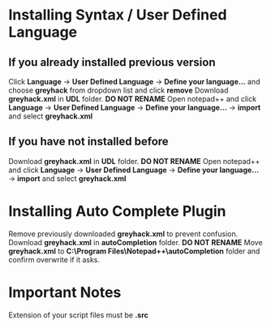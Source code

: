 # Installing Syntax / User Defined Language
## If you already installed previous version
Click **Language** -> **User Defined Language** -> **Define your language...** and choose **greyhack** from dropdown list and click **remove**
Download **greyhack.xml** in **UDL** folder.
**DO NOT RENAME**
Open notepad++ and click **Language** -> **User Defined Language** -> **Define your language...** -> **import** and select **greyhack.xml**
## If you have not installed before
Download **greyhack.xml** in **UDL** folder.
**DO NOT RENAME**
Open notepad++ and click **Language** -> **User Defined Language** -> **Define your language...** -> **import** and select **greyhack.xml**
# Installing Auto Complete Plugin
Remove previously downloaded **greyhack.xml** to prevent confusion.
Download **greyhack.xml** in **autoCompletion** folder.
**DO NOT RENAME**
Move **greyhack.xml** to **C:\Program Files\Notepad++\autoCompletion** folder and confirm overwrite if it asks.
# Important Notes
Extension of your script files must be **.src**
